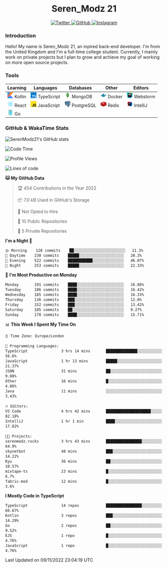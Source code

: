 <div align="center">
  <h1>Seren_Modz 21</h1>
  <a href="https://twitter.com/SerenModz21">
    <img alt="Twitter" src="https://img.shields.io/badge/twitter%20-%231DA1F2.svg?&style=for-the-badge&logo=Twitter&logoColor=white">
  </a>
  <a href="https://github.com/SerenModz21">
    <img alt="GitHub" src="https://img.shields.io/badge/github%20-%23121011.svg?&style=for-the-badge&logo=github&logoColor=white">
  </a>
  <a href="https://www.instagram.com/serenmodz21">
    <img alt="Instagram" src="https://img.shields.io/badge/instagram%20-%23E4405F.svg?&style=for-the-badge&logo=Instagram&logoColor=white">
  </a>
</div>

### Introduction

Hello! My name is Seren_Modz 21, an inpired back-end developer. I'm from the United Kingdom and I'm a full-time college student. Currently, I mainly work on private projects but I plan to grow and achieve my goal of working on more open source projects. 

### Tools

 **Learning**                                        | **Languages**                                               | **Databases**                                               | **Other**                                           | **Editors**                                                  
-----------------------------------------------------|-------------------------------------------------------------|-------------------------------------------------------------|-----------------------------------------------------|--------------------------------------------------------------
 <img width="19px" src="./assets/kotlin.svg"> Kotlin | <img width="19px" src="./assets/typescript.svg"> TypeScript | <img width="19px" src="./assets/mongodb.svg"> MongoDB       | <img width="19px" src="./assets/docker.svg"> Docker | <img width="19px" src="./assets/webstorm.svg"> Webstorm      
 <img width="19px" src="./assets/react.svg"> React   | <img width="19px" src="./assets/javascript.svg"> JavaScript | <img width="19px" src="./assets/postgresql.svg"> PostgreSQL | <img width="19px" src="./assets/redis.svg"> Redis   | <img width="19px" src="./assets/intellij-idea.svg"> IntelliJ
 <img width="19px" src="./assets/go.svg"> Go         |                                                             |                                                             |                                                     |                                                                                                               

### GitHub & WakaTime Stats

![SerenModz21's GitHub stats](https://github-readme-stats.vercel.app/api?username=SerenModz21&show_icons=true&theme=dark)

<!--START_SECTION:waka-->
![Code Time](http://img.shields.io/badge/Code%20Time-1%2C595%20hrs%2012%20mins-blue)

![Profile Views](http://img.shields.io/badge/Profile%20Views-39-blue)

![Lines of code](https://img.shields.io/badge/From%20Hello%20World%20I%27ve%20Written-15%20Thousand%20lines%20of%20code-blue)

**🐱 My GitHub Data** 

> 🏆 454 Contributions in the Year 2022
 > 
> 📦 7.0 kB Used in GitHub's Storage 
 > 
> 🚫 Not Opted to Hire
 > 
> 📜 10 Public Repositories 
 > 
> 🔑 5 Private Repositories  
 > 
**I'm a Night 🦉** 

```text
🌞 Morning    128 commits    ██░░░░░░░░░░░░░░░░░░░░░░░   11.3% 
🌆 Daytime    230 commits    █████░░░░░░░░░░░░░░░░░░░░   20.3% 
🌃 Evening    522 commits    ███████████░░░░░░░░░░░░░░   46.07% 
🌙 Night      253 commits    █████░░░░░░░░░░░░░░░░░░░░   22.33%

```
📅 **I'm Most Productive on Monday** 

```text
Monday       191 commits    ████░░░░░░░░░░░░░░░░░░░░░   16.86% 
Tuesday      186 commits    ████░░░░░░░░░░░░░░░░░░░░░   16.42% 
Wednesday    185 commits    ████░░░░░░░░░░░░░░░░░░░░░   16.33% 
Thursday     136 commits    ███░░░░░░░░░░░░░░░░░░░░░░   12.0% 
Friday       152 commits    ███░░░░░░░░░░░░░░░░░░░░░░   13.42% 
Saturday     105 commits    ██░░░░░░░░░░░░░░░░░░░░░░░   9.27% 
Sunday       178 commits    ████░░░░░░░░░░░░░░░░░░░░░   15.71%

```


📊 **This Week I Spent My Time On** 

```text
⌚︎ Time Zone: Europe/London

💬 Programming Languages: 
TypeScript               3 hrs 14 mins       ██████████████░░░░░░░░░░░   56.6% 
JavaScript               1 hr 13 mins        █████░░░░░░░░░░░░░░░░░░░░   21.37% 
JSON                     31 mins             ██░░░░░░░░░░░░░░░░░░░░░░░   9.08% 
Other                    16 mins             █░░░░░░░░░░░░░░░░░░░░░░░░   4.86% 
Java                     11 mins             ░░░░░░░░░░░░░░░░░░░░░░░░░   3.43%

🔥 Editors: 
VS Code                  4 hrs 42 mins       ████████████████████░░░░░   82.18% 
IntelliJ                 1 hr 1 min          ████░░░░░░░░░░░░░░░░░░░░░   17.82%

🐱‍💻 Projects: 
serenmodz.rocks          3 hrs 43 mins       ████████████████░░░░░░░░░   64.9% 
skynetbot                48 mins             ███░░░░░░░░░░░░░░░░░░░░░░   14.22% 
Kyu                      36 mins             ██░░░░░░░░░░░░░░░░░░░░░░░   10.57% 
mixtape-ts               23 mins             █░░░░░░░░░░░░░░░░░░░░░░░░   6.7% 
fabric-mod               12 mins             █░░░░░░░░░░░░░░░░░░░░░░░░   3.6%

```

**I Mostly Code in TypeScript** 

```text
TypeScript               14 repos            ████████████████░░░░░░░░░   66.67% 
Kotlin                   3 repos             ███░░░░░░░░░░░░░░░░░░░░░░   14.29% 
Go                       2 repos             ██░░░░░░░░░░░░░░░░░░░░░░░   9.52% 
EJS                      1 repo              █░░░░░░░░░░░░░░░░░░░░░░░░   4.76% 
JavaScript               1 repo              █░░░░░░░░░░░░░░░░░░░░░░░░   4.76%

```



 Last Updated on 09/11/2022 23:04:19 UTC
<!--END_SECTION:waka-->
